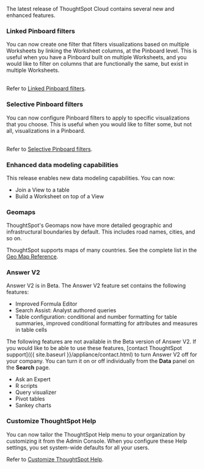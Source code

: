 The latest release of ThoughtSpot Cloud contains several new and enhanced features.

<h3>Linked Pinboard filters</h3>
You can now create one filter that filters visualizations based on multiple Worksheets by linking the Worksheet columns, at the Pinboard level. This is useful when you have a Pinboard built on multiple Worksheets, and you would like to filter on columns that are functionally the same, but exist in multiple Worksheets.<br><br>

Refer to <a href="{{ site.baseurl }}/admin/ts-cloud/linked-filters.html">Linked Pinboard filters</a>.<br>

<h3>Selective Pinboard filters</h3>
You can now configure Pinboard filters to apply to specific visualizations that you choose. This is useful when you would like to filter some, but not all, visualizations in a Pinboard.<br><br>

Refer to <a href="{{ site.baseurl }}/admin/ts-cloud/selective-filters.html">Selective Pinboard filters</a>.

<h3>Enhanced data modeling capabilities</h3>
This release enables new data modeling capabilities. You can now:
<ul>
<li>Join a View to a table</li>
<li>Build a Worksheet on top of a View</li>
</ul>

<h3>Geomaps</h3>
ThoughtSpot's Geomaps now have more detailed geographic and infrastructural boundaries by default. This includes road names, cities, and so on.

ThoughtSpot supports maps of many countries. See the complete list in the <a href="{{ site.baseurl }}/reference/geomap-reference.html">Geo Map Reference</a>.

<h3>Answer V2</h3>
Answer V2 is in Beta. The Answer V2 feature set contains the following features:

<ul>
<li>Improved Formula Editor</li>
<li>Search Assist: Analyst authored queries</li>
<li>Table configuration: conditional and number formatting for table summaries, improved conditional formatting for attributes and measures in table cells</li>
</ul>

The following features are not available in the Beta version of Answer V2. If you would like to be able to use these features, [contact ThoughtSpot support]({{ site.baseurl }}/appliance/contact.html) to turn Answer V2 off for your company. You can turn it on or off individually from the **Data** panel on the **Search** page.

<ul>
<li>Ask an Expert</li>
<li>R scripts</li>
<li>Query visualizer</li>
<li>Pivot tables</li>
<li>Sankey charts</li>
</ul>

<h3>Customize ThoughtSpot Help</h3>
You can now tailor the ThoughtSpot Help menu to your organization by customizing it from the Admin Console. When you configure these Help settings, you set system-wide defaults for all your users.

Refer to <a href="{{ site.baseurl }}/admin/ts-cloud/customize-help.html">Customize ThoughtSpot Help</a>.
